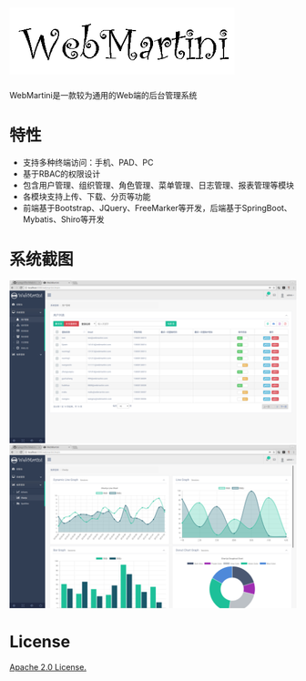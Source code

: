 ![Image](https://github.com/bytegriffin/WebMartini/blob/master/src/main/resources/static/images/webmaritni2.gif)
===================================  
  WebMartini是一款较为通用的Web端的后台管理系统

# 特性
* 支持多种终端访问：手机、PAD、PC
* 基于RBAC的权限设计
* 包含用户管理、组织管理、角色管理、菜单管理、日志管理、报表管理等模块
* 各模块支持上传、下载、分页等功能
* 前端基于Bootstrap、JQuery、FreeMarker等开发，后端基于SpringBoot、Mybatis、Shiro等开发

# 系统截图 
![Image](https://github.com/bytegriffin/WebMartini/blob/master/src/main/resources/static/images/screen1.png)
![Image](https://github.com/bytegriffin/WebMartini/blob/master/src/main/resources/static/images/screen2.png)

# License
[Apache 2.0 License.](/LICENSE)
